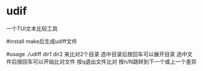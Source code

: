# udif
一个TUI文本比较工具

#install
make后生成udiff文件

#usage
./udiff dir1 dir2 来比对2个目录
选中目录后按回车可以展开目录
选中文件后按回车可以开始比对文件
按q退出文件比对
按n/N跳转到下一个或上一个差异




